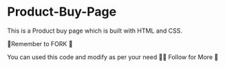 # Product-Buy-Page
This is a Product buy page which is built with HTML and CSS.

🚩Remember to FORK 🚩

You can used this code and modify as per your need 👍🏻 
Follow for More 🤝
